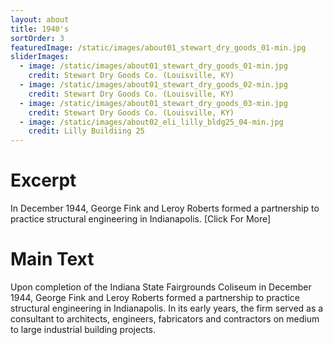 ```yaml
---
layout: about
title: 1940's
sortOrder: 3
featuredImage: /static/images/about01_stewart_dry_goods_01-min.jpg
sliderImages:
  - image: /static/images/about01_stewart_dry_goods_01-min.jpg
    credit: Stewart Dry Goods Co. (Louisville, KY)
  - image: /static/images/about01_stewart_dry_goods_02-min.jpg
    credit: Stewart Dry Goods Co. (Louisville, KY)
  - image: /static/images/about01_stewart_dry_goods_03-min.jpg
    credit: Stewart Dry Goods Co. (Louisville, KY)
  - image: /static/images/about02_eli_lilly_bldg25_04-min.jpg
    credit: Lilly Buildiing 25
---
```

# Excerpt
In December 1944, George Fink and Leroy Roberts formed a partnership to practice structural engineering in Indianapolis. [Click For More]

# Main Text
Upon completion of the Indiana State Fairgrounds Coliseum in December 1944, George Fink and Leroy Roberts formed a partnership to practice structural engineering in Indianapolis. In its early years, the firm served as a consultant to architects, engineers, fabricators and contractors on medium to large industrial building projects.























































